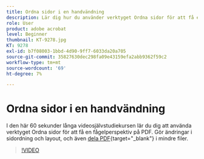 ```yaml
---
title: Ordna sidor i en handvändning
description: Lär dig hur du använder verktyget Ordna sidor för att få en fågelperspektiv på PDF
role: User
product: adobe acrobat
level: Beginner
thumbnail: KT-9278.jpg
KT: 9278
exl-id: b7f08003-1bbd-4d90-9ff7-6033da20a705
source-git-commit: 35827630dec298fa09e43159efa2abb9362f59c2
workflow-type: tm+mt
source-wordcount: '69'
ht-degree: 7%

---
```


# Ordna sidor i en handvändning

I den här 60 sekunder långa videosjälvstudiekursen lär du dig att använda verktyget Ordna sidor för att få en fågelperspektiv på PDF. Gör ändringar i sidordning och layout, och även [dela PDF](https://www.adobe.com/se/acrobat/online/split-pdf.html){target=&quot;_blank&quot;} i mindre filer.

>[!VIDEO](https://video.tv.adobe.com/v/338278?hidetitle=true)

